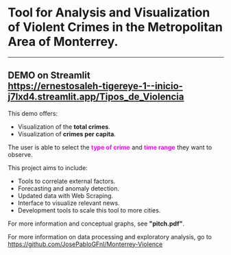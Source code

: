 # Tool for Analysis and Visualization of Violent Crimes in the Metropolitan Area of Monterrey.

-----
**DEMO on Streamlit** <br />
https://ernestosaleh-tigereye-1--inicio-j7lxd4.streamlit.app/Tipos_de_Violencia
-----

This demo offers:
- Visualization of the **total crimes**.
- Visualization of **crimes per capita**.

The user is able to select the 
<span style="color:magenta">**type of crime** </span>
and 
<span style="color:magenta">**time range** </span> they want to observe.

This project aims to include:
- Tools to correlate external factors.
- Forecasting and anomaly detection.
- Updated data with Web Scraping.
- Interface to visualize relevant news.
- Development tools to scale this tool to more cities.

For more information and conceptual graphs, see **"pitch.pdf"**.

For more information on data processing and exploratory analysis, go to https://github.com/JosePabloGFnl/Monterrey-Violence